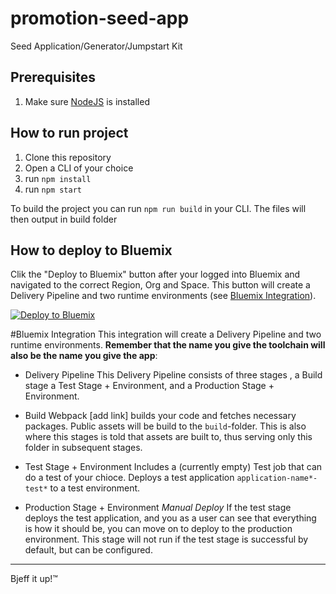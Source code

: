 # promotion-seed-app
Seed Application/Generator/Jumpstart Kit

## Prerequisites
1. Make sure [NodeJS](https://nodejs.org/en/download/) is installed

## How to run project
1. Clone this repository
3. Open a CLI of your choice
4. run `npm install`
5. run `npm start`

To build the project you can run `npm run build` in your CLI. The files will then output in build folder

## How to deploy to Bluemix
Clik the "Deploy to Bluemix" button after your logged into Bluemix and navigated to the correct Region, Org and Space. This button will create a Delivery Pipeline and two runtime environments (see [Bluemix Integration](#Bluemix-Integration)).

[![Deploy to Bluemix](https://bluemix.net/deploy/button.png)](https://bluemix.net/devops/setup/deploy/?repository=https://github.com/larshnordli/promotion-seed-app)


#Bluemix Integration
This integration will create a Delivery Pipeline and two runtime environments. **Remember that the name you give the toolchain will also be the name you give the app**:

- Delivery Pipeline
This Delivery Pipeline consists of three stages , a Build stage a Test Stage + Environment, and a Production Stage + Environment.

- Build
Webpack [add link] builds your code and fetches necessary packages. Public assets will be build to the `build`-folder. This is also where this stages is told that assets are built to, thus serving only this folder in subsequent stages.

- Test Stage + Environment
Includes a (currently empty) Test job that can do a test of your chioce. Deploys a test application `application-name*-test*` to a test environment.

- Production Stage + Environment
*Manual Deploy* If the test stage deploys the test application, and you as a user can see that everything is how it should be, you can move on to deploy to the production environment. This stage will not run if the test stage is successful by default, but can be configured.

----
Bjeff it up!™
